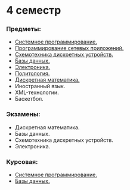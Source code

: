 # 4 семестр
### Предметы:
- [Системное программирование.](https://github.com/mightyK1ngRichard/IU5/tree/master/Term-4/System%20programming)
- [Программирование сетевых приложений.](https://github.com/mightyK1ngRichard/IU5/tree/master/Term-4/Programming%20network%20applications)
- [Схемотехника дискретных устройств.](https://github.com/mightyK1ngRichard/IU5/tree/master/Term-4/Circuitry%20of%20discrete%20devices)
- [Базы данных.](https://github.com/mightyK1ngRichard/IU5/tree/master/Term-4/Data%20Base)
- [Электроника.](https://github.com/mightyK1ngRichard/IU5/tree/master/Term-4/Electronics)
- [Политология.](https://github.com/mightyK1ngRichard/IU5/tree/master/Term-4/Political%20science)
- [Дискретная математика.](https://github.com/mightyK1ngRichard/IU5/wiki/DiscreteMathematics)
- Иностранный язык.
- XML-технологии.
- Баскетбол.

### Экзамены:
- Дискретная математика.
- Базы данных.
- Схемотехника дискретных устройств.
- Электроника.

### Курсовая: 
- [Системное программирование.](https://github.com/IU5-IT/IU5-IT/tree/master/Term-4/System%20programming/Course%20work)
- [Базы данных.](https://github.com/mightyK1ngRichard/WoodGrowthCourseWorkSwiftUI)
